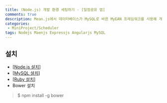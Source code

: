 ```yaml
---
title: (Node.js) 개발 환경 세팅하기 - [일정공유 앱]
comments: true
description: Mean.js에서 데이터베이스가 MySQL로 바뀐 MyEAN 프레임워크를 사용해 개발 환경을 세팅해보도록하겠습니다.
categories:
 - MiniProject/Scheduler
tags: Nodejs Maenjs Expressjs Angularjs MySQL
---
```


## 설치

- [[Node.js 설치](https://nodejs.org/en/download/)]
- [[MySQL 설치](https://www.mysql.com/downloads/)]
- [[Ruby 설치](https://www.ruby-lang.org/en/documentation/installation/)]
- Bower 설치
> $ npm install -g bower